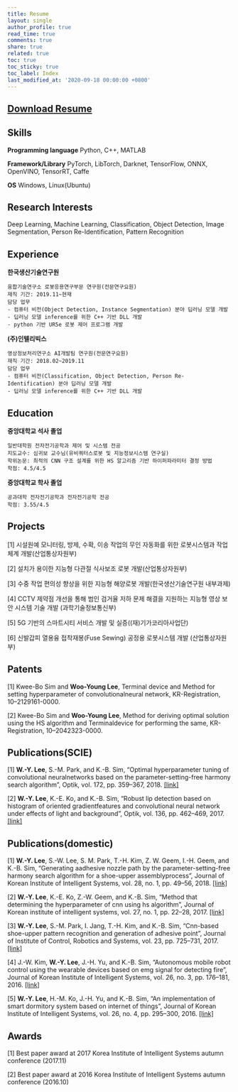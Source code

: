 ```yaml
---
title: Resume
layout: single
author_profile: true
read_time: true
comments: true
share: true
related: true
toc: true
toc_sticky: true
toc_label: Index
last_modified_at: '2020-09-18 00:00:00 +0800'
---
```


## [Download Resume](https://WYLee-dev.github.io/Documents/WYLee_Curriculum_Vitae.pdf)

## Skills
**Programming language**
Python, C++, MATLAB

**Framework/Library**
PyTorch, LibTorch, Darknet, TensorFlow, ONNX, OpenVINO, TensorRT, Caffe

**OS**
Windows, Linux(Ubuntu)

## Research Interests
Deep Learning, Machine Learning, Classification, Object Detection, Image Segmentation, Person Re-Identification, Pattern Recognition

## Experience
**한국생산기술연구원**
```
융합기술연구소 로봇응용연구부문 연구원(전문연구요원)
재직 기간: 2019.11~현재
담당 업무
- 컴퓨터 비전(Object Detection, Instance Segmentation) 분야 딥러닝 모델 개발
- 딥러닝 모델 inference를 위한 C++ 기반 DLL 개발
- python 기반 UR5e 로봇 제어 프로그램 개발
```

**(주)인텔리빅스**
```
영상정보처리연구소 AI개발팀 연구원(전문연구요원)
재직 기간: 2018.02~2019.11
담당 업무
- 컴퓨터 비전(Classification, Object Detection, Person Re-Identification) 분야 딥러닝 모델 개발
- 딥러닝 모델 inference를 위한 C++ 기반 DLL 개발
```

## Education
**중앙대학교 석사 졸업**
```
일반대학원 전자전기공학과 제어 및 시스템 전공
지도교수: 심귀보 교수님(유비쿼터스로봇 및 지능정보시스템 연구실)
학위논문: 최적의 CNN 구조 설계를 위한 HS 알고리즘 기반 하이퍼파라미터 결정 방법
학점: 4.5/4.5
```

**중앙대학교 학사 졸업**
```
공과대학 전자전기공학과 전자전기공학 전공
학점: 3.55/4.5
```

## Projects
[1] 시설원예 모니터링, 방제, 수확, 이송 작업의 무인 자동화를 위한 로봇시스템과 작업체계 개발(산업통상자원부)
 
[2] 설치가 용이한 지능형 다관절 식사보조 로봇 개발(산업통상자원부)

[3] 수중 작업 편의성 향상을 위한 지능형 해양로봇 개발(한국생산기술연구원 내부과제)

[4] CCTV 제약점 개선을 통해 범인 검거율 저하 문제 해결을 지원하는 지능형 영상 보안 시스템 기술 개발 (과학기술정보통신부)

[5] 5G 기반의 스마트시티 서비스 개발 및 실증((재)기가코리아사업단)

[6] 신발갑피 열용융 접착재봉(Fuse Sewing) 공정용 로봇시스템 개발 (산업통상자원부)

## Patents
[1] Kwee-Bo Sim and **Woo-Young Lee**, Terminal device and Method for setting hyperparameter of convolutionalneural network, KR-Registration, 10–2129161-0000.

[2] Kwee-Bo Sim and **Woo-Young Lee**, Method for deriving optimal solution using the HS algorithm and Terminaldevice for performing the same, KR-Registration, 10–2042323-0000.


## Publications(SCIE)
[1] **W.-Y. Lee**, S.-M. Park, and K.-B. Sim, “Optimal hyperparameter tuning of convolutional neuralnetworks based on the parameter-setting-free harmony search algorithm”, Optik, vol. 172, pp. 359–367, 2018. [[link]](https://www.sciencedirect.com/science/article/pii/S0030402618310167?casa_token=A-847ZbssDgAAAAA:QeDKSQCfIDpeCU0HFndrsdNTezN9YY2rEZEuSjBQ-qqOQI8OVu8Wt7TnAYc2UFVFFdSpxNw)

[2] **W.-Y. Lee**, K.-E. Ko, and K.-B. Sim, “Robust lip detection based on histogram of oriented gradientfeatures and convolutional neural network under effects of light and background”, Optik, vol. 136, pp. 462–469, 2017. [[link]](https://www.sciencedirect.com/science/article/pii/S0030402617301602?casa_token=A0cCHmWFChQAAAAA:Skd8ItkysBcS3Km2_92hKFVmvx7C1IHLtuN0l7zWkQ8sGlY7O7V_rCRTyambdZuFXJbXUMY)

## Publications(domestic)
[1] **W.-Y. Lee**, S.-W. Lee, S. M. Park, T.-H. Kim, Z. W. Geem, I.-H. Geem, and K.-B. Sim, “Generating aadhesive nozzle path by the parameter-setting-free harmony search algorithm for a shoe-upper assemblyprocess”, Journal of Korean Institute of Intelligent Systems, vol. 28, no. 1, pp. 49–56, 2018. [[link]](http://www.dbpia.co.kr/Journal/articleDetail?nodeId=NODE07369712)

[2] **W.-Y. Lee**, K.-E. Ko, Z.-W. Geem, and K.-B. Sim, “Method that determining the hyperparameter of cnn using hs algorithm”, Journal of Korean institute of intelligent systems, vol. 27, no. 1, pp. 22–28, 2017. [[link]](https://www.koreascience.or.kr/article/JAKO201718851431043.page)

[3] **W.-Y. Lee**, S.-M. Park, I. Jang, T.-H. Kim, and K.-B. Sim, “Cnn-based shoe-upper pattern recognition and generation of adhesive point”, Journal of Institute of Control, Robotics and Systems, vol. 23, pp. 725–731, 2017. [[link]](https://www.dbpia.co.kr/journal/articleDetail?nodeId=NODE07230997)

[4] J.-W. Kim, **W.-Y. Lee**, J.-H. Yu, and K.-B. Sim, “Autonomous mobile robot control using the wearable devices based on emg signal for detecting fire”, Journal of Korean Institute of Intelligent Systems, vol. 26, no. 3, pp. 176–181, 2016. [[link]](https://www.koreascience.or.kr/article/JAKO201623562836732.page)

[5] **W.-Y. Lee**, H.-M. Ko, J.-H. Yu, and K.-B. Sim, “An implementation of smart dormitory system based on internet of things”, Journal of Korean Institute of Intelligent Systems, vol. 26, no. 4, pp. 295–300, 2016. [[link]](https://www.koreascience.or.kr/article/JAKO201634347631277.page)

## Awards
[1] Best paper award at 2017 Korea Institute of Intelligent Systems autumn conference	(2017.11)

[2] Best paper award at 2016 Korea Institute of Intelligent Systems autumn conference	(2016.10)
